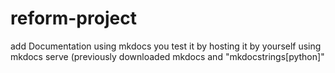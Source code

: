 # reform-project
add Documentation using mkdocs you test it by hosting it by yourself using mkdocs serve (previously downloaded mkdocs and  "mkdocstrings[python]"
